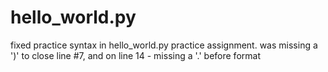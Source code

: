 # hello_world.py
fixed practice syntax in hello_world.py practice assignment. was missing a ')' to close line #7, and on line 14 - missing a '.' before format
